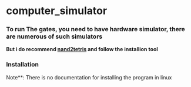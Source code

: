 # computer_simulator

### To run The gates, you need to have hardware simulator, there are numerous of such simulators
**But i do recommend [nand2tetris](https://www.nand2tetris.org/) and follow the installion tool**

### Installation 
Note**: There is no documentation for installing the program in linux
